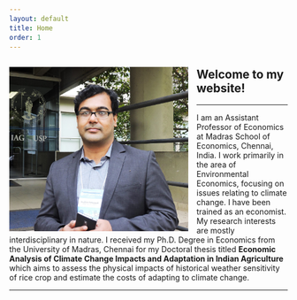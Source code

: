 ```yaml
---
layout: default
title: Home
order: 1
---
```


<img src="/images/AP_Brazil.jpg" align=left style="width:324px;height:297px;margin-top:15px;margin-right:15px"/>

## Welcome to my website!
------------------------------------
I am an Assistant Professor of Economics at Madras School of Economics, Chennai, India. I work primarily in the area of Environmental Economics, focusing on issues relating to climate change. I have been trained as an economist. My research interests are mostly interdisciplinary in nature. I received my Ph.D. Degree in Economics from the University of Madras, Chennai for my Doctoral thesis titled **Economic Analysis of Climate Change Impacts and Adaptation in Indian Agriculture** which aims to assess the physical impacts of historical weather sensitivity of rice crop and estimate the costs of adapting to climate change.

------------------------------------
